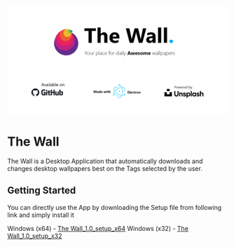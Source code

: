 ![Alt text](assets/splash.png?raw=true "Splash")

# The Wall

The Wall is a Desktop Application that automatically downloads and changes desktop wallpapers best on the Tags selected by the user. 

## Getting Started

You can directly use the App by downloading the Setup file from following link and simply install it

Windows (x64) - [The Wall_1.0_setup_x64](https://github.com/aakashbhadana/The-Wall/dist/)
Windows (x32) - [The Wall_1.0_setup_x32](https://github.com/aakashbhadana/The-Wall/dist/)

